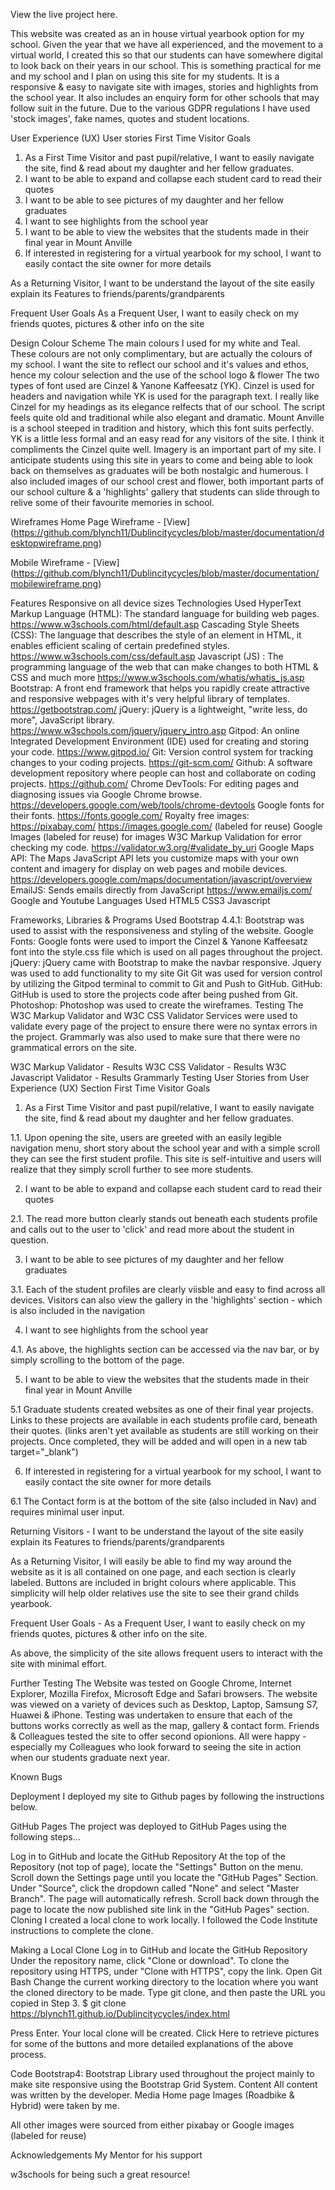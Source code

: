 View the live project here.


This website was created as an in house virtual yearbook option for my school. Given the year that we have all experienced, and the movement to a virtual world, I created this so that our students can have somewhere digital to look back
on their years in our school. This is something practical for me and my school and I plan on using this site for my students. It is a responsive & easy to navigate site with images, stories and highlights from the school year. It also includes
an enquiry form for other schools that may follow suit in the future. Due to the various GDPR regulations I have used 'stock images', fake names, quotes and student locations. 

User Experience (UX)
User stories
First Time Visitor Goals
1. As a First Time Visitor and past pupil/relative, I want to easily navigate the site, find & read about my daughter and her fellow graduates.
2. I want to be able to expand and collapse each student card to read their quotes
3. I want to be able to see pictures of my daughter and her fellow graduates
4. I want to see highlights from the school year
5. I want to be able to view the websites that the students made in their final year in Mount Anville
6. If interested in registering for a virtual yearbook for my school, I want to easily contact the site owner for more details

As a Returning Visitor, I want to be understand the layout of the site easily explain its Features to friends/parents/grandparents

Frequent User Goals
As a Frequent User, I want to easily check on my friends quotes, pictures & other info on the site

Design
Colour Scheme
The main colours I used for my white and Teal. These colours are not only complimentary, but are actually the colours of my school. I want the site to reflect our school and it's values and ethos, hence my colour selection and the use of the school logo & flower
The two types of font used are Cinzel & Yanone Kaffeesatz (YK). Cinzel is used for headers and navigation while YK is used for the paragraph text. I really like Cinzel for my headings as its elegance relfects that of our school. The script feels quite old and traditional
while also elegant and dramatic. Mount Anville is a school steeped in tradition and history, which this font suits perfectly. YK is a little less formal and an easy read for any visitors of the site. I think it compliments the Cinzel quite well. 
Imagery is an important part of my site. I anticipate students using this site in years to come and being able to look back on themselves as graduates will be both nostalgic and humerous. I also included images of our school crest and flower, both important
parts of our school culture & a 'highlights' gallery that students can slide through to relive some of their favourite memories in school. 



Wireframes
Home Page Wireframe - [View] (https://github.com/blynch11/Dublincitycycles/blob/master/documentation/desktopwireframe.png)

Mobile Wireframe - [View] (https://github.com/blynch11/Dublincitycycles/blob/master/documentation/mobilewireframe.png)

Features
Responsive on all device sizes
Technologies Used
HyperText Markup Language (HTML): The standard language for building web pages. https://www.w3schools.com/html/default.asp
Cascading Style Sheets (CSS): The language that describes the style of an element in HTML, it enables efficient scaling of certain predefined styles. https://www.w3schools.com/css/default.asp
Javascript (JS) : The programming language of the web that can make changes to both HTML & CSS and much more https://www.w3schools.com/whatis/whatis_js.asp
Bootstrap: A front end framework that helps you rapidly create attractive and responsive webpages with it's very helpful library of templates. https://getbootstrap.com/
jQuery: jQuery is a lightweight, "write less, do more", JavaScript library. https://www.w3schools.com/jquery/jquery_intro.asp
Gitpod: An online Integrated Development Environment (IDE) used for creating and storing your code. https://www.gitpod.io/
Git: Version control system for tracking changes to your coding projects. https://git-scm.com/
Github: A software development repository where people can host and collaborate on coding projects. https://github.com/
Chrome DevTools: For editing pages and diagnosing issues via Google Chrome browse. https://developers.google.com/web/tools/chrome-devtools
Google fonts for their fonts. https://fonts.google.com/
Royalty free images: https://pixabay.com/ https://images.google.com/ (labeled for reuse)
Google Images (labeled for reuse) for images
W3C Markup Validation for error checking my code. https://validator.w3.org/#validate_by_uri
Google Maps API: The Maps JavaScript API lets you customize maps with your own content and imagery for display on web pages and mobile devices.  https://developers.google.com/maps/documentation/javascript/overview
EmailJS: Sends emails directly from JavaScript https://www.emailjs.com/
Google and Youtube
Languages Used
HTML5
CSS3
Javascript

Frameworks, Libraries & Programs Used
Bootstrap 4.4.1:
Bootstrap was used to assist with the responsiveness and styling of the website.
Google Fonts:
Google fonts were used to import the Cinzel & Yanone Kaffeesatz font into the style.css file which is used on all pages throughout the project.
jQuery:
jQuery came with Bootstrap to make the navbar responsive.
Jquery was used to add functionality to my site
Git
Git was used for version control by utilizing the Gitpod terminal to commit to Git and Push to GitHub.
GitHub:
GitHub is used to store the projects code after being pushed from Git.
Photoshop:
Photoshop was used to create the wireframes.
Testing
The W3C Markup Validator and W3C CSS Validator Services were used to validate every page of the project to ensure there were no syntax errors in the project. Grammarly was also used to make sure that there were no grammatical errors on the site.

W3C Markup Validator - Results
W3C CSS Validator - Results
W3C Javascript Validator - Results
Grammarly
Testing User Stories from User Experience (UX) Section
First Time Visitor Goals

1. As a First Time Visitor and past pupil/relative, I want to easily navigate the site, find & read about my daughter and her fellow graduates.

1.1. Upon opening the site, users are greeted with an easily legible navigation menu, short story about the school year and with a simple scroll they can see the first student profile. This site is self-intuitive and users will realize that they simply
scroll further to see more students. 


2. I want to be able to expand and collapse each student card to read their quotes

2.1. The read more button clearly stands out beneath each students profile and calls out to the user to 'click' and read more about the student in question.

3. I want to be able to see pictures of my daughter and her fellow graduates

3.1. Each of the student profiles are clearly viisble and easy to find across all devices. Visitors can also view the gallery in the 'highlights' section - which is also included in the navigation

4. I want to see highlights from the school year

4.1. As above, the highlights section can be accessed via the nav bar, or by simply scrolling to the bottom of the page. 

5. I want to be able to view the websites that the students made in their final year in Mount Anville

5.1 Graduate students created websites as one of their final year projects. Links to these projects are available in each students profile card, beneath their quotes. (links aren't yet available as students are still working on their projects. Once completed, they will be added and will open in a new tab target="_blank")

6. If interested in registering for a virtual yearbook for my school, I want to easily contact the site owner for more details

6.1 The Contact form is at the bottom of the site (also included in Nav) and requires minimal user input. 


Returning Visitors - I want to be understand the layout of the site easily explain its Features to friends/parents/grandparents

As a Returning Visitor, I will easily be able to find my way around the website as it is all contained on one page, and each section is clearly labeled. Buttons are included in bright colours where applicable. 
This simplicity will help older relatives use the site to see their grand childs yearbook. 

Frequent User Goals - As a Frequent User, I want to easily check on my friends quotes, pictures & other info on the site.

As above, the simplicity of the site allows frequent users to interact with the site with minimal effort.


Further Testing
The Website was tested on Google Chrome, Internet Explorer, Mozilla Firefox, Microsoft Edge and Safari browsers.
The website was viewed on a variety of devices such as Desktop, Laptop, Samsung S7, Huawei & iPhone.
Testing was undertaken to ensure that each of the buttons works correctly as well as the map, gallery & contact form. 
Friends & Colleagues tested the site to offer second opionions. All were happy - especially my Colleagues who look forward to seeing the site in action when our students graduate next year.  

Known Bugs



Deployment
I deployed my site to Github pages by following the instructions below.

GitHub Pages
The project was deployed to GitHub Pages using the following steps...

Log in to GitHub and locate the GitHub Repository
At the top of the Repository (not top of page), locate the "Settings" Button on the menu.
Scroll down the Settings page until you locate the "GitHub Pages" Section.
Under "Source", click the dropdown called "None" and select "Master Branch".
The page will automatically refresh.
Scroll back down through the page to locate the now published site link in the "GitHub Pages" section.
Cloning
I created a local clone to work locally. I followed the Code Institute instructions to complete the clone.

Making a Local Clone
Log in to GitHub and locate the GitHub Repository
Under the repository name, click "Clone or download".
To clone the repository using HTTPS, under "Clone with HTTPS", copy the link.
Open Git Bash
Change the current working directory to the location where you want the cloned directory to be made.
Type git clone, and then paste the URL you copied in Step 3.
$ git clone https://blynch11.github.io/Dublincitycycles/index.html

Press Enter. Your local clone will be created.
Click Here to retrieve pictures for some of the buttons and more detailed explanations of the above process.

Code
Bootstrap4: Bootstrap Library used throughout the project mainly to make site responsive using the Bootstrap Grid System.
Content
All content was written by the developer.
Media
Home page Images (Roadbike & Hybrid) were taken by me.

All other images were sourced from either pixabay or Google images (labeled for reuse)

Acknowledgements
My Mentor for his support

w3schools for being such a great resource!
